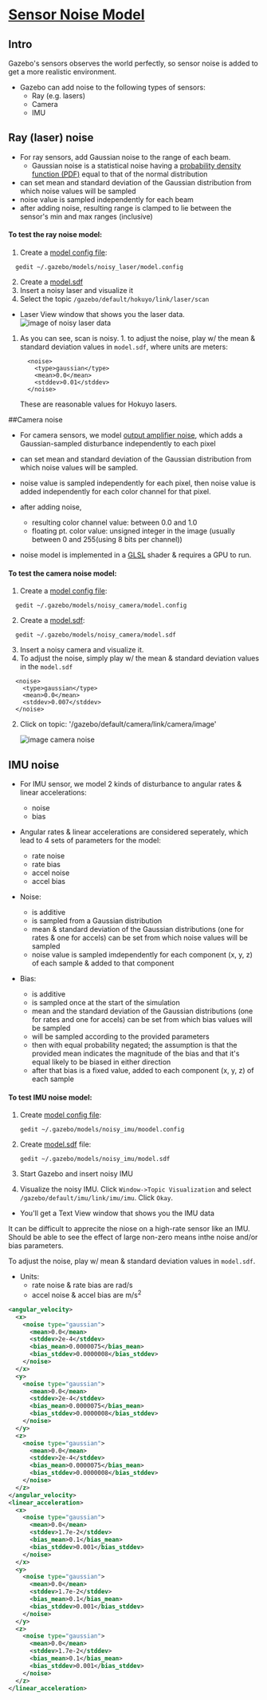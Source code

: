 # [Sensor Noise Model][1]

## Intro

Gazebo's sensors observes the world perfectly, so sensor noise is added to get a more realistic environment.  

- Gazebo can add noise to the following types of sensors:
  - Ray (e.g. lasers)
  - Camera
  - IMU
  
## Ray (laser) noise

- For ray sensors, add Gaussian noise to the range of each beam.
    - Gaussian noise is a statistical noise having a [probability density function (PDF)][11] equal to that of the normal distribution
- can set mean and standard deviation of the Gaussian distribution from which noise values will be sampled
- noise value is sampled independently for each beam
- after adding noise, resulting range is clamped to lie between the sensor's min and max ranges (inclusive)

#### To test the ray noise model:

1. Create a [model config file][2]:
    
```
  gedit ~/.gazebo/models/noisy_laser/model.config
```
    
2. Create a [model.sdf][3]
3. Insert a noisy laser and visualize it
4. Select the topic `/gazebo/default/hokuyo/link/laser/scan`
  - Laser View window that shows you the laser data.
      ![image of noisy laser data][4]
  1. As you can see, scan is noisy. 
    1. to adjust the noise, play w/ the mean & standard deviation values in `model.sdf`, where units are meters:
    
        ```
          <noise>
            <type>gaussian</type>
            <mean>0.0</mean>
            <stddev>0.01</stddev>
          </noise>
        ```
        These are reasonable values for Hokuyo lasers.

##Camera noise

- For camera sensors, we model [output amplifier noise][5], which adds a Gaussian-sampled disturbance independently to each pixel
- can set mean and standard deviation of the Gaussian distribution from which noise values will be sampled.
- noise value is sampled independently for each pixel, then noise value is added independently for each color channel for that pixel.
- after adding noise, 
    - resulting color channel value: between 0.0 and 1.0 
    - floating pt. color value: unsigned integer in the image (usually between 0 and 255(using 8 bits per channel))

- noise model is implemented in a [GLSL][6] shader & requires a GPU to run.

#### To test the camera noise model:

1. Create a [model config file][7]:
  
  ```
    gedit ~/.gazebo/models/noisy_camera/model.config
  ```
2. Create a [model.sdf][8]: 
  
  ```
    gedit ~/.gazebo/models/noisy_camera/model.sdf
  ```
3. Insert a noisy camera and visualize it.
  1. To adjust the noise, simply play w/ the mean & standard deviation values in the `model.sdf`
  
  ```
    <noise>
      <type>gaussian</type>
      <mean>0.0</mean>
      <stddev>0.007</stddev>
    </noise>
  ```
  2. Click on topic: '/gazebo/default/camera/link/camera/image' 
  
      ![image camera noise][12]

## IMU noise

- For IMU sensor, we model 2 kinds of disturbance to angular rates & linear accelerations:
  - noise
  - bias
- Angular rates & linear accelerations are considered seperately, which lead to 4 sets of parameters for the model:
  - rate noise
  - rate bias
  - accel noise
  - accel bias

- Noise:
  - is additive
  - is sampled from a Gaussian distribution
  - mean & standard deviation of the Gaussian distributions (one for rates & one for accels) can be set from which noise values will be sampled
  - noise value is sampled imdependently for each component (x, y, z) of each sample & added to that component
  
- Bias:
  - is additive
  - is sampled once at the start of the simulation
  - mean and the standard deviation of the Gaussian distributions (one for rates and one for accels) can be set from which bias values will be sampled
  - will be sampled according to the provided parameters
  - then with equal probability negated; the assumption is that the provided mean indicates the magnitude of the bias and that it's equal likely to be biased in either direction
  - after that bias is a fixed value, added to each component (x, y, z) of each sample

#### To test IMU noise model:

1. Create [model config file][9]: 
  
    ```
    gedit ~/.gazebo/models/noisy_imu/moodel.config
    ```
2. Create [model.sdf][10] file:

    ```
    gedit ~/.gazebo/models/noisy_imu/model.sdf
    ```
3. Start Gazebo and insert noisy IMU
4. Visualize the noisy IMU. Click `Window->Topic Visualization` and select `/gazebo/default/imu/link/imu/imu`. Click `Okay`.
  - You'll get a Text View window that shows you the IMU data

It can be difficult to apprecite the niose on a high-rate sensor like an IMU. Should be able to see the effect of large non-zero means inthe noise and/or bias parameters.

To adjust the noise, play w/ mean & standard deviation values in `model.sdf`.
- Units:
  - rate noise & rate bias are rad/s
  - accel noise & accel bias are m/s<sup>2</sup> 

```xml
<angular_velocity>
  <x>
    <noise type="gaussian">
      <mean>0.0</mean>
      <stddev>2e-4</stddev>
      <bias_mean>0.0000075</bias_mean>
      <bias_stddev>0.0000008</bias_stddev>
    </noise>
  </x>
  <y>
    <noise type="gaussian">
      <mean>0.0</mean>
      <stddev>2e-4</stddev>
      <bias_mean>0.0000075</bias_mean>
      <bias_stddev>0.0000008</bias_stddev>
    </noise>
  </y>
  <z>
    <noise type="gaussian">
      <mean>0.0</mean>
      <stddev>2e-4</stddev>
      <bias_mean>0.0000075</bias_mean>
      <bias_stddev>0.0000008</bias_stddev>
    </noise>
  </z>
</angular_velocity>
<linear_acceleration>
  <x>
    <noise type="gaussian">
      <mean>0.0</mean>
      <stddev>1.7e-2</stddev>
      <bias_mean>0.1</bias_mean>
      <bias_stddev>0.001</bias_stddev>
    </noise>
  </x>
  <y>
    <noise type="gaussian">
      <mean>0.0</mean>
      <stddev>1.7e-2</stddev>
      <bias_mean>0.1</bias_mean>
      <bias_stddev>0.001</bias_stddev>
    </noise>
  </y>
  <z>
    <noise type="gaussian">
      <mean>0.0</mean>
      <stddev>1.7e-2</stddev>
      <bias_mean>0.1</bias_mean>
      <bias_stddev>0.001</bias_stddev>
    </noise>
  </z>
</linear_acceleration>
```

[1]: http://gazebosim.org/tutorials?tut=sensor_noise&cat=sensors
[2]: ../.gazebo/models/noisy_laser/model.config
[3]: ../.gazebo/models/noisy_laser/model.sdf
[4]: https://bitbucket.org/osrf/gazebo_tutorials/raw/default/sensor_noise/files/Noisy_laser_visualizer.png
[5]: http://en.wikipedia.org/wiki/Image_noise#Amplifier_noise_.28Gaussian_noise.29
[6]: http://www.opengl.org/documentation/glsl/
[7]: ../.gazebo/models/noisy_camera/model.config
[8]: ../.gazebo/models/noisy_camera/model.sdf
[9]: ../.gazebo/models/noisy_imu/model.config
[10]: ../.gazebo/models/noisy_imu/model.sdf
[11]: https://en.wikipedia.org/wiki/Probability_density_function
[12]: https://bitbucket.org/osrf/gazebo_tutorials/raw/default/sensor_noise/files/Noisy_camera_visualizer.png
